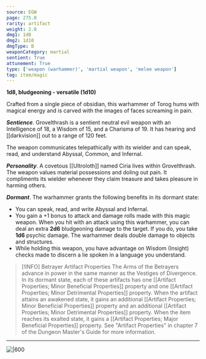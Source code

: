 ```yaml
---
source: EGW
page: 275.0
rarity: artifact
weight: 2.0
dmg1: 1d8
dmg2: 1d10
dmgType: B
weaponCategory: martial
sentient: True
attunement: True
type: ['weapon (warhammer)', 'martial weapon', 'melee weapon']
tag: item/magic
---
```


**1d8, bludgeoning - versatile (1d10)**

Crafted from a single piece of obsidian, this warhammer of Torog hums with magical energy and is carved with the images of faces screaming in pain.

**_Sentience_**. Grovelthrash is a sentient neutral evil weapon with an Intelligence of 18, a Wisdom of 15, and a Charisma of 19. It has hearing and [[darkvision]] out to a range of 120 feet.

The weapon communicates telepathically with its wielder and can speak, read, and understand Abyssal, Common, and Infernal.

**_Personality_**. A covetous [[Ultroloth]] named Ciria lives within Grovelthrash. The weapon values material possessions and doling out pain. It compliments its wielder whenever they claim treasure and takes pleasure in harming others.

**_Dormant_**. The warhammer grants the following benefits in its dormant state:

- You can speak, read, and write Abyssal and Infernal.
- You gain a +1 bonus to attack and damage rolls made with this magic weapon. When you hit with an attack using this warhammer, you can deal an extra **2d6** bludgeoning damage to the target. If you do, you take **1d6** psychic damage. The warhammer deals double damage to objects and structures.
- While holding this weapon, you have advantage on Wisdom (Insight) checks made to discern a lie spoken in a language you understand.


> [!INFO] Betrayer Artifact Properties
>The Arms of the Betrayers advance in power in the same manner as the Vestiges of Divergence. In its dormant state, each of these artifacts has one [[Artifact Properties; Minor Beneficial Properties]] property and one [[Artifact Properties; Minor Detrimental Properties]] property. When the artifact attains an awakened state, it gains an additional [[Artifact Properties; Minor Beneficial Properties]] property and an additional [[Artifact Properties; Minor Detrimental Properties]] property. When the item reaches its exalted state, it gains a [[Artifact Properties; Major Beneficial Properties]] property. See "Artifact Properties" in chapter 7 of the Dungeon Master's Guide for more information.

---


![|600]()